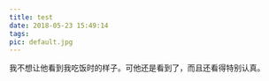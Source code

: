 ```yaml
---
title: test
date: 2018-05-23 15:49:14
tags:
pic: default.jpg
---
```

我不想让他看到我吃饭时的样子。可他还是看到了，而且还看得特别认真。